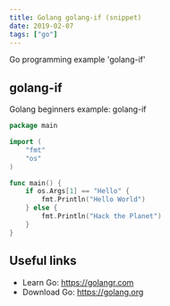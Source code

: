 ```yaml
---
title: Golang golang-if (snippet)
date: 2019-02-07
tags: ["go"]
---
```

Go programming example 'golang-if'


## golang-if

Golang beginners example: golang-if

```go
package main

import (
	"fmt"
	"os"
)

func main() {
	if os.Args[1] == "Hello" {
		fmt.Println("Hello World")
	} else {
		fmt.Println("Hack the Planet")
	}
}

```

## Useful links

- Learn Go: https://golangr.com
- Download Go: https://golang.org
